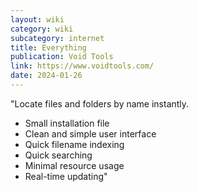 ```yaml
---
layout: wiki
category: wiki
subcategory: internet
title: Everything
publication: Void Tools
link: https://www.voidtools.com/
date: 2024-01-26
---
```


"Locate files and folders by name instantly.

* Small installation file
* Clean and simple user interface
* Quick filename indexing
* Quick searching
* Minimal resource usage
* Real-time updating"

